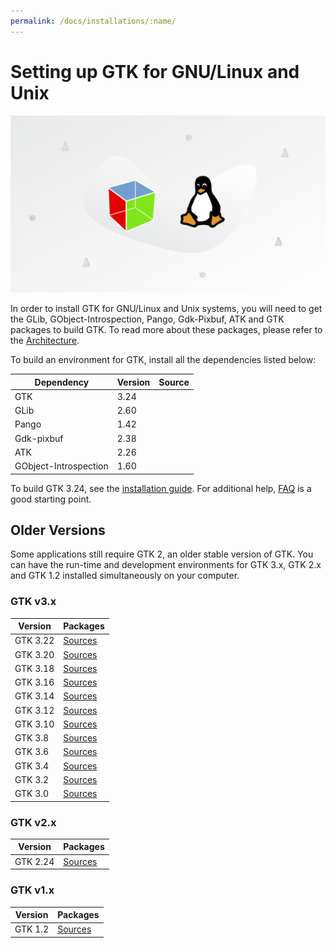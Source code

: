 ```yaml
---
permalink: /docs/installations/:name/
---
```

# Setting up GTK for GNU/Linux and Unix

![GTK and Linux](/assets/img/docs/docs-gtk-linux.png)

In order to install GTK for GNU/Linux and Unix systems, you will need to get
the GLib, GObject-Introspection, Pango, Gdk-Pixbuf, ATK and GTK packages to
build GTK. To read more about these packages, please refer to the
[Architecture](/docs/architecture/).

To build an environment for GTK, install all the dependencies listed below:

Dependency | Version | Source
--- | --- | :---:
GTK | 3.24 | [<i class="fas fa-download"></i>](http://ftp.gnome.org/pub/gnome/sources/gtk+/3.24/)
GLib | 2.60 | [<i class="fas fa-download"></i>](http://ftp.gnome.org/pub/gnome/sources/glib/2.60/)
Pango | 1.42 | [<i class="fas fa-download"></i>](http://ftp.gnome.org/pub/gnome/sources/pango/1.42/)
Gdk-pixbuf | 2.38 | [<i class="fas fa-download"></i>](http://ftp.gnome.org/pub/gnome/sources/gdk-pixbuf/2.38/)
ATK | 2.26 | [<i class="fas fa-download"></i>](http://ftp.gnome.org/pub/gnome/sources/atk/2.26/)
GObject-Introspection | 1.60 | [<i class="fas fa-download"></i>](http://ftp.gnome.org/pub/gnome/sources/gobject-introspection/1.60/)

To build GTK 3.24, see the [installation
guide](https://developer.gnome.org/gtk3/stable/gtk-building.html). For
additional help,
[FAQ](https://developer.gnome.org/gtk3/stable/gtk-question-index.html) is a
good starting point.

## Older Versions

Some applications still require GTK 2, an older stable version of GTK. You
can have the run-time and development environments for GTK 3.x, GTK 2.x and
GTK 1.2 installed simultaneously on your computer.

### GTK v3.x

Version | Packages
--- | ---
GTK 3.22 | [Sources](http://ftp.gnome.org/pub/gnome/sources/gtk+/3.22/)
GTK 3.20 | [Sources](http://ftp.gnome.org/pub/gnome/sources/gtk+/3.20/)
GTK 3.18 | [Sources](http://ftp.gnome.org/pub/gnome/sources/gtk+/3.18/)
GTK 3.16 | [Sources](http://ftp.gnome.org/pub/gnome/sources/gtk+/3.16/)
GTK 3.14 | [Sources](http://ftp.gnome.org/pub/gnome/sources/gtk+/3.14/)
GTK 3.12 | [Sources](http://ftp.gnome.org/pub/gnome/sources/gtk+/3.12/)
GTK 3.10 | [Sources](http://ftp.gnome.org/pub/gnome/sources/gtk+/3.10/)
GTK 3.8 | [Sources](http://ftp.gnome.org/pub/gnome/sources/gtk+/3.8/)
GTK 3.6 | [Sources](http://ftp.gnome.org/pub/gnome/sources/gtk+/3.6/)
GTK 3.4 | [Sources](http://ftp.gnome.org/pub/gnome/sources/gtk+/3.4/)
GTK 3.2 | [Sources](http://ftp.gnome.org/pub/gnome/sources/gtk+/3.2/)
GTK 3.0 | [Sources](http://ftp.gnome.org/pub/gnome/sources/gtk+/3.0/)

### GTK v2.x

Version | Packages
--- | ---
GTK 2.24 | [Sources](http://ftp.gnome.org/pub/gnome/sources/gtk+/2.24/)

### GTK v1.x

Version | Packages
--- | ---
GTK 1.2 | [Sources](http://ftp.gnome.org/pub/gnome/sources/gtk+/1.2/)
